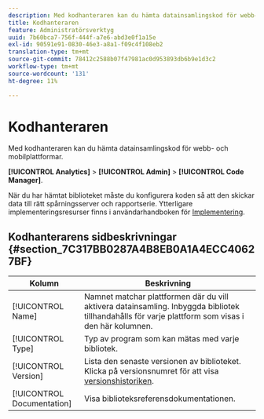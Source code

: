 ```yaml
---
description: Med kodhanteraren kan du hämta datainsamlingskod för webb- och mobilplattformar.
title: Kodhanteraren
feature: Administratörsverktyg
uuid: 7b60bca7-756f-444f-a7e6-abd3e0f1a15e
exl-id: 90591e91-0830-46e3-a8a1-f09c4f108eb2
translation-type: tm+mt
source-git-commit: 78412c2588b07f47981ac0d953893db6b9e1d3c2
workflow-type: tm+mt
source-wordcount: '131'
ht-degree: 11%

---
```


# Kodhanteraren

Med kodhanteraren kan du hämta datainsamlingskod för webb- och mobilplattformar.

**[!UICONTROL Analytics]** > **[!UICONTROL Admin]** > **[!UICONTROL Code Manager]**.

När du har hämtat biblioteket måste du konfigurera koden så att den skickar data till rätt spårningsserver och rapportserie. Ytterligare implementeringsresurser finns i användarhandboken för [Implementering](/help/implement/home.md).

## Kodhanterarens sidbeskrivningar {#section_7C317BB0287A4B8EB0A1A4ECC40627BF}

| Kolumn | Beskrivning |
|--- |--- |
| [!UICONTROL Name] | Namnet matchar plattformen där du vill aktivera datainsamling. Inbyggda bibliotek tillhandahålls för varje plattform som visas i den här kolumnen. |
| [!UICONTROL Type] | Typ av program som kan mätas med varje bibliotek. |
| [!UICONTROL Version] | Lista den senaste versionen av biblioteket. Klicka på versionsnumret för att visa [versionshistoriken](https://docs.adobe.com/content/help/sv-SE/analytics/implementation/appmeasurement-updates.html). |
| [!UICONTROL Documentation] | Visa biblioteksreferensdokumentationen. |
